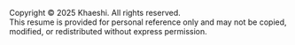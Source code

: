 Copyright © 2025 Khaeshi. All rights reserved.  
This resume is provided for personal reference only and may not be copied, modified, or redistributed without express permission.

